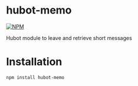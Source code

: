 hubot-memo
==========

[![NPM](https://nodei.co/npm/hubot-memo.png)](https://nodei.co/npm/hubot-memo/)

Hubot module to leave and retrieve short messages


Installation
===========
`npm install hubot-memo`
